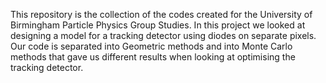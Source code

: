 This repository is the collection of the codes created for the University of Birmingham Particle Physics Group Studies.
In this project we looked at designing a model for a tracking detector using diodes on separate pixels.
Our code is separated into Geometric methods and into Monte Carlo methods that gave us different results when looking at optimising the tracking detector.
